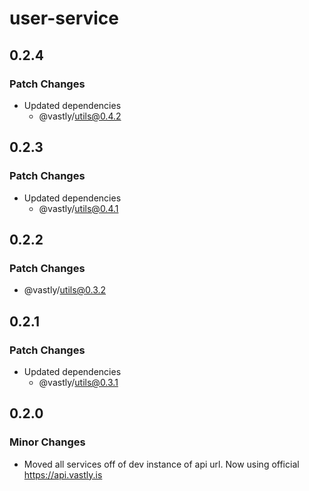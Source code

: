 # user-service

## 0.2.4

### Patch Changes

- Updated dependencies
  - @vastly/utils@0.4.2

## 0.2.3

### Patch Changes

- Updated dependencies
  - @vastly/utils@0.4.1

## 0.2.2

### Patch Changes

- @vastly/utils@0.3.2

## 0.2.1

### Patch Changes

- Updated dependencies
  - @vastly/utils@0.3.1

## 0.2.0

### Minor Changes

- Moved all services off of dev instance of api url. Now using official https://api.vastly.is
